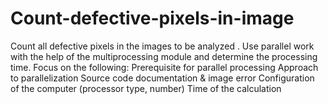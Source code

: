 # Count-defective-pixels-in-image
Count all defective pixels in the images to be analyzed . Use parallel work with the help of the multiprocessing module and determine the processing time.  Focus on the following: Prerequisite for parallel processing Approach to parallelization Source code documentation &amp; image error Configuration of the computer (processor type, number) Time of the calculation
